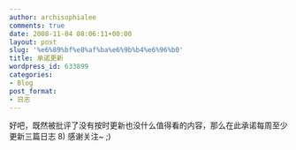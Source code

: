 ```yaml
---
author: archisophialee
comments: true
date: 2008-11-04 08:06:11+00:00
layout: post
slug: '%e6%89%bf%e8%af%ba%e6%9b%b4%e6%96%b0'
title: 承诺更新
wordpress_id: 633899
categories:
- Blog
post_format:
- 日志
---
```


好吧，既然被批评了没有按时更新也没什么值得看的内容，那么在此承诺每周至少更新三篇日志 8) 感谢关注~ ;) 

